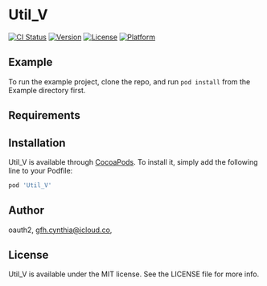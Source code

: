 # Util_V

[![CI Status](https://img.shields.io/travis/oauth2/Util_V.svg?style=flat)](https://travis-ci.org/oauth2/Util_V)
[![Version](https://img.shields.io/cocoapods/v/Util_V.svg?style=flat)](https://cocoapods.org/pods/Util_V)
[![License](https://img.shields.io/cocoapods/l/Util_V.svg?style=flat)](https://cocoapods.org/pods/Util_V)
[![Platform](https://img.shields.io/cocoapods/p/Util_V.svg?style=flat)](https://cocoapods.org/pods/Util_V)

## Example

To run the example project, clone the repo, and run `pod install` from the Example directory first.

## Requirements

## Installation

Util_V is available through [CocoaPods](https://cocoapods.org). To install
it, simply add the following line to your Podfile:

```ruby
pod 'Util_V'
```

## Author

oauth2, gfh.cynthia@icloud.co,

## License

Util_V is available under the MIT license. See the LICENSE file for more info.
